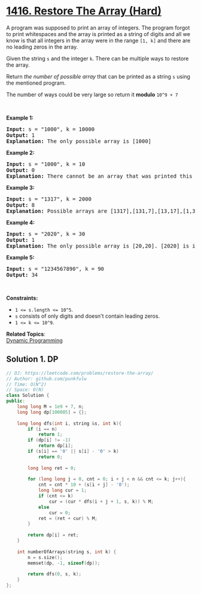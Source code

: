 # [1416. Restore The Array (Hard)](https://leetcode.com/problems/restore-the-array/)

<p>A program was supposed to print an array of integers. The program forgot to print whitespaces and the array is printed as a string of digits and all we know is that all integers in the array were in the range&nbsp;<code>[1, k]</code>&nbsp;and there are no leading zeros in the array.</p>

<p>Given the string <code>s</code> and the integer <code>k</code>. There can be multiple ways to restore the array.</p>

<p>Return <em>the number of possible array</em> that can be printed as a string <code>s</code>&nbsp;using the mentioned program.</p>

<p>The number of ways could be very large so return it <strong>modulo</strong> <code>10^9 + 7</code></p>

<p>&nbsp;</p>
<p><strong>Example 1:</strong></p>

<pre><strong>Input:</strong> s = "1000", k = 10000
<strong>Output:</strong> 1
<strong>Explanation:</strong> The only possible array is [1000]
</pre>

<p><strong>Example 2:</strong></p>

<pre><strong>Input:</strong> s = "1000", k = 10
<strong>Output:</strong> 0
<strong>Explanation:</strong> There cannot be an array that was printed this way and has all integer &gt;= 1 and &lt;= 10.
</pre>

<p><strong>Example 3:</strong></p>

<pre><strong>Input:</strong> s = "1317", k = 2000
<strong>Output:</strong> 8
<strong>Explanation:</strong> Possible arrays are [1317],[131,7],[13,17],[1,317],[13,1,7],[1,31,7],[1,3,17],[1,3,1,7]
</pre>

<p><strong>Example 4:</strong></p>

<pre><strong>Input:</strong> s = "2020", k = 30
<strong>Output:</strong> 1
<strong>Explanation:</strong> The only possible array is [20,20]. [2020] is invalid because 2020 &gt; 30. [2,020] is ivalid because 020 contains leading zeros.
</pre>

<p><strong>Example 5:</strong></p>

<pre><strong>Input:</strong> s = "1234567890", k = 90
<strong>Output:</strong> 34
</pre>

<p>&nbsp;</p>
<p><strong>Constraints:</strong></p>

<ul>
	<li><code>1 &lt;= s.length &lt;= 10^5</code>.</li>
	<li><code>s</code> consists of only digits and doesn't contain leading zeros.</li>
	<li><code>1 &lt;= k &lt;= 10^9</code>.</li>
</ul>

**Related Topics**:  
[Dynamic Programming](https://leetcode.com/tag/dynamic-programming/)

## Solution 1. DP

```cpp
// OJ: https://leetcode.com/problems/restore-the-array/
// Author: github.com/punkfulw
// Time: O(N^2)
// Space: O(N)
class Solution {
public:
    long long M = 1e9 + 7, n;
    long long dp[100005] = {};
    
    long long dfs(int i, string &s, int k){
        if (i == n)         
            return 1;   
        if (dp[i] != -1)    
            return dp[i];
        if (s[i] == '0' || s[i] - '0' > k) 
            return 0;
        
        long long ret = 0;
        
        for (long long j = 0, cnt = 0; i + j < n && cnt <= k; j++){
            cnt = cnt * 10 + (s[i + j] - '0');
            long long cur = 1;
            if (cnt <= k)
                cur = (cur * dfs(i + j + 1, s, k)) % M;
            else
                cur = 0;
            ret = (ret + cur) % M;
        }
        
        return dp[i] = ret;
    }
    
    int numberOfArrays(string s, int k) {
        n = s.size();
        memset(dp, -1, sizeof(dp));
        
        return dfs(0, s, k);
    }
};
```
